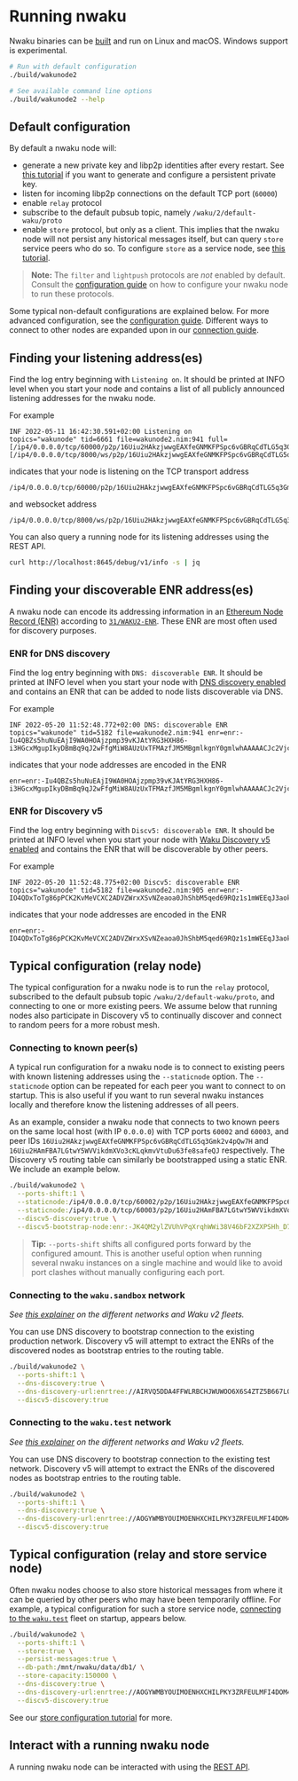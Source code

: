 # Running nwaku

Nwaku binaries can be [built](./build.md) and run on Linux and macOS.
Windows support is experimental.

```sh
# Run with default configuration
./build/wakunode2

# See available command line options
./build/wakunode2 --help
```

## Default configuration

By default a nwaku node will:
- generate a new private key and libp2p identities after every restart.
See [this tutorial](./configure-key.md) if you want to generate and configure a persistent private key.
- listen for incoming libp2p connections on the default TCP port (`60000`)
- enable `relay` protocol
- subscribe to the default pubsub topic, namely `/waku/2/default-waku/proto`
- enable `store` protocol, but only as a client.
This implies that the nwaku node will not persist any historical messages itself,
but can query `store` service peers who do so.
To configure `store` as a service node,
see [this tutorial](./configure-store.md).

> **Note:** The `filter` and `lightpush` protocols are _not_ enabled by default.
Consult the [configuration guide](./configure.md) on how to configure your nwaku node to run these protocols.

Some typical non-default configurations are explained below.
For more advanced configuration, see the [configuration guide](./configure.md).
Different ways to connect to other nodes are expanded upon in our [connection guide](./connect.md).

## Finding your listening address(es)

Find the log entry beginning with `Listening on`.
It should be printed at INFO level when you start your node
and contains a list of all publicly announced listening addresses for the nwaku node.

For example

```
INF 2022-05-11 16:42:30.591+02:00 Listening on                               topics="wakunode" tid=6661 file=wakunode2.nim:941 full=[/ip4/0.0.0.0/tcp/60000/p2p/16Uiu2HAkzjwwgEAXfeGNMKFPSpc6vGBRqCdTLG5q3Gmk2v4pQw7H][/ip4/0.0.0.0/tcp/8000/ws/p2p/16Uiu2HAkzjwwgEAXfeGNMKFPSpc6vGBRqCdTLG5q3Gmk2v4pQw7H]
```

indicates that your node is listening on the TCP transport address

```
/ip4/0.0.0.0/tcp/60000/p2p/16Uiu2HAkzjwwgEAXfeGNMKFPSpc6vGBRqCdTLG5q3Gmk2v4pQw7H
```

and websocket address

```
/ip4/0.0.0.0/tcp/8000/ws/p2p/16Uiu2HAkzjwwgEAXfeGNMKFPSpc6vGBRqCdTLG5q3Gmk2v4pQw7H
```

You can also query a running node for its listening addresses
using the REST API.

```bash
curl http://localhost:8645/debug/v1/info -s | jq
```

## Finding your discoverable ENR address(es)

A nwaku node can encode its addressing information in an [Ethereum Node Record (ENR)](https://eips.ethereum.org/EIPS/eip-778) according to [`31/WAKU2-ENR`](https://rfc.vac.dev/spec/31/).
These ENR are most often used for discovery purposes.

### ENR for DNS discovery

Find the log entry beginning with `DNS: discoverable ENR`.
It should be printed at INFO level when you start your node with [DNS discovery enabled](./configure-dns-disc.md)
and contains an ENR that can be added to node lists discoverable via DNS.

For example

```
INF 2022-05-20 11:52:48.772+02:00 DNS: discoverable ENR                      topics="wakunode" tid=5182 file=wakunode2.nim:941 enr=enr:-Iu4QBZs5huNuEAjI9WA0HOAjzpmp39vKJAtYRG3HXH86-i3HGcxMgupIkyDBmBq9qJ2wFfgMiW8AUzUxTFMAzfJM5MBgmlkgnY0gmlwhAAAAACJc2VjcDI1NmsxoQN0EcrUbHrL_O_kNXDlBvcO1I4yZUdNk7VZI5GsXaWgvYN0Y3CC6mCFd2FrdTID
```

indicates that your node addresses are encoded in the ENR

```
enr=enr:-Iu4QBZs5huNuEAjI9WA0HOAjzpmp39vKJAtYRG3HXH86-i3HGcxMgupIkyDBmBq9qJ2wFfgMiW8AUzUxTFMAzfJM5MBgmlkgnY0gmlwhAAAAACJc2VjcDI1NmsxoQN0EcrUbHrL_O_kNXDlBvcO1I4yZUdNk7VZI5GsXaWgvYN0Y3CC6mCFd2FrdTID
```

### ENR for Discovery v5

Find the log entry beginning with `Discv5: discoverable ENR`.
It should be printed at INFO level when you start your node with [Waku Discovery v5 enabled](https://rfc.vac.dev/spec/33/)
and contains the ENR that will be discoverable by other peers.

For example

```
INF 2022-05-20 11:52:48.775+02:00 Discv5: discoverable ENR                   topics="wakunode" tid=5182 file=wakunode2.nim:905 enr=enr:-IO4QDxToTg86pPCK2KvMeVCXC2ADVZWrxXSvNZeaoa0JhShbM5qed69RQz1s1mWEEqJ3aoklo_7EU9iIBcPMVeKlCQBgmlkgnY0iXNlY3AyNTZrMaEDdBHK1Gx6y_zv5DVw5Qb3DtSOMmVHTZO1WSORrF2loL2DdWRwgiMohXdha3UyAw
```

indicates that your node addresses are encoded in the ENR

```
enr=enr:-IO4QDxToTg86pPCK2KvMeVCXC2ADVZWrxXSvNZeaoa0JhShbM5qed69RQz1s1mWEEqJ3aoklo_7EU9iIBcPMVeKlCQBgmlkgnY0iXNlY3AyNTZrMaEDdBHK1Gx6y_zv5DVw5Qb3DtSOMmVHTZO1WSORrF2loL2DdWRwgiMohXdha3UyAw
```

## Typical configuration (relay node)

The typical configuration for a nwaku node is to run the `relay` protocol,
subscribed to the default pubsub topic `/waku/2/default-waku/proto`,
and connecting to one or more existing peers.
We assume below that running nodes also participate in Discovery v5
to continually discover and connect to random peers for a more robust mesh.

### Connecting to known peer(s)

A typical run configuration for a nwaku node is to connect to existing peers with known listening addresses using the `--staticnode` option.
The `--staticnode` option can be repeated for each peer you want to connect to on startup.
This is also useful if you want to run several nwaku instances locally
and therefore know the listening addresses of all peers.

As an example, consider a nwaku node that connects to two known peers
on the same local host (with IP `0.0.0.0`)
with TCP ports `60002` and `60003`,
and peer IDs `16Uiu2HAkzjwwgEAXfeGNMKFPSpc6vGBRqCdTLG5q3Gmk2v4pQw7H` and `16Uiu2HAmFBA7LGtwY5WVVikdmXVo3cKLqkmvVtuDu63fe8safeQJ` respectively.
The Discovery v5 routing table can similarly be bootstrapped using a static ENR.
We include an example below.

```sh
./build/wakunode2 \
  --ports-shift:1 \
  --staticnode:/ip4/0.0.0.0/tcp/60002/p2p/16Uiu2HAkzjwwgEAXfeGNMKFPSpc6vGBRqCdTLG5q3Gmk2v4pQw7H \
  --staticnode:/ip4/0.0.0.0/tcp/60003/p2p/16Uiu2HAmFBA7LGtwY5WVVikdmXVo3cKLqkmvVtuDu63fe8safeQJ \
  --discv5-discovery:true \
  --discv5-bootstrap-node:enr:-JK4QM2ylZVUhVPqXrqhWWi38V46bF2XZXPSHh_D7f2PmUHbIw-4DidCBnBnm-IbxtjXOFbdMMgpHUv4dYVH6TgnkucBgmlkgnY0gmowhCJ6_HaJc2VjcDI1NmsxoQM06FsT6EJ57mzR_wiLu2Bz1dER2nUFSCpaFzCccQtnhYN0Y3CCdl-DdWRwgiMohXdha3UyDw
```

> **Tip:** `--ports-shift` shifts all configured ports forward by the configured amount.
This is another useful option when running several nwaku instances on a single machine
and would like to avoid port clashes without manually configuring each port.

### Connecting to the `waku.sandbox` network

*See [this explainer](https://github.com/status-im/nwaku/blob/6ebe26ad0587d56a87a879d89b7328f67f048911/docs/contributors/waku-fleets.md) on the different networks and Waku v2 fleets.*

You can use DNS discovery to bootstrap connection to the existing production network.
Discovery v5 will attempt to extract the ENRs of the discovered nodes as bootstrap entries to the routing table.

```sh
./build/wakunode2 \
  --ports-shift:1 \
  --dns-discovery:true \
  --dns-discovery-url:enrtree://AIRVQ5DDA4FFWLRBCHJWUWOO6X6S4ZTZ5B667LQ6AJU6PEYDLRD5O@sandbox.waku.nodes.status.im \
  --discv5-discovery:true
```

### Connecting to the `waku.test` network

*See [this explainer](https://github.com/status-im/nwaku/blob/6ebe26ad0587d56a87a879d89b7328f67f048911/docs/contributors/waku-fleets.md) on the different networks and Waku v2 fleets.*

You can use DNS discovery to bootstrap connection to the existing test network.
Discovery v5 will attempt to extract the ENRs of the discovered nodes as bootstrap entries to the routing table.

```sh
./build/wakunode2 \
  --ports-shift:1 \
  --dns-discovery:true \
  --dns-discovery-url:enrtree://AOGYWMBYOUIMOENHXCHILPKY3ZRFEULMFI4DOM442QSZ73TT2A7VI@test.waku.nodes.status.im \
  --discv5-discovery:true
```

## Typical configuration (relay and store service node)

Often nwaku nodes choose to also store historical messages
from where it can be queried by other peers who may have been temporarily offline.
For example, a typical configuration for such a store service node,
[connecting to the `waku.test`](#connecting-to-the-wakutest-network) fleet on startup,
appears below.

```sh
./build/wakunode2 \
  --ports-shift:1 \
  --store:true \
  --persist-messages:true \
  --db-path:/mnt/nwaku/data/db1/ \
  --store-capacity:150000 \
  --dns-discovery:true \
  --dns-discovery-url:enrtree://AOGYWMBYOUIMOENHXCHILPKY3ZRFEULMFI4DOM442QSZ73TT2A7VI@test.waku.nodes.status.im \
  --discv5-discovery:true
```

See our [store configuration tutorial](./configure-store.md) for more.

## Interact with a running nwaku node

A running nwaku node can be interacted with using the [REST API](https://github.com/waku-org/nwaku/blob/master/docs/api/rest-api.md).

